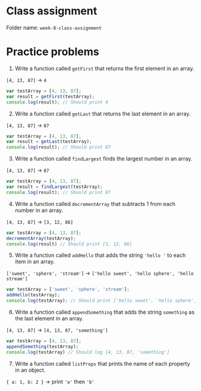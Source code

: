 # Class assignment

Folder name: `week-8-class-assignment`

# Practice problems

1. Write a function called `getFirst` that returns the first element in an array.

`[4, 13, 87]` -> `4`

```javascript
var testArray = [4, 13, 87];
var result = getFirst(testArray);
console.log(result); // Should print 4
```

2. Write a function called `getLast` that returns the last element in an array.

`[4, 13, 87]` -> `87`

```javascript
var testArray = [4, 13, 87];
var result = getLast(testArray);
console.log(result); // Should print 87
```

3. Write a function called `findLargest` finds the largest number in an array.

`[4, 13, 87]` -> `87`

```javascript
var testArray = [4, 13, 87];
var result = findLargest(testArray);
console.log(result); // Should print 87
```

4. Write a function called `decrementArray` that subtracts 1 from each number in an array.

`[4, 13, 87]` -> `[3, 12, 86]`

```javascript
var testArray = [4, 13, 87];
decrementArray(testArray);
console.log(result) // Should print [3, 12, 86]
```

5. Write a function called `addHello` that adds the string `'hello '` to each item in an array.

`['sweet', 'sphere', 'stream']` -> `['hello sweet', 'hello sphere', 'hello stream']`

```javascript
var testArray = ['sweet', 'sphere', 'stream'];
addHello(testArray);
console.log(testArray); // Should print ['hello sweet', 'hello sphere', 'hello stream']
```

6. Write a function called `appendSomething` that adds the string `something` as the last element in an array. 

`[4, 13, 87]` -> `[4, 13, 87, 'something']`

```javascript
var testArray = [4, 13, 87];
appendSomething(testArray);
console.log(testArray) // Should log [4, 13, 87, 'something']
```

7. Write a function called `listProps` that prints the name of each property in an object.

`{ a: 1, b: 2 }` -> print `'a'` then `'b'`